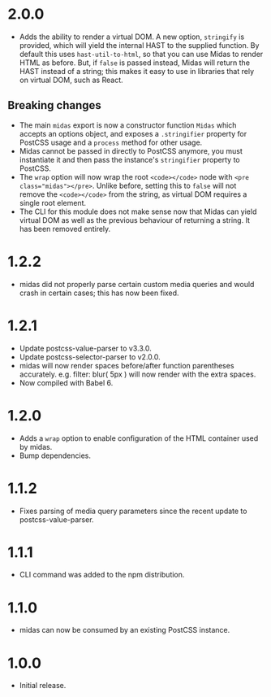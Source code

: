 # 2.0.0

* Adds the ability to render a virtual DOM. A new option, `stringify` is
  provided, which will yield the internal HAST to the supplied function. By
  default this uses `hast-util-to-html`, so that you can use Midas to render
  HTML as before. But, if `false` is passed instead, Midas will return the HAST
  instead of a string; this makes it easy to use in libraries that rely on
  virtual DOM, such as React.

## Breaking changes

* The main `midas` export is now a constructor function `Midas` which accepts
  an options object, and exposes a `.stringifier` property for PostCSS usage
  and a `process` method for other usage.
* Midas cannot be passed in directly to PostCSS anymore, you must instantiate
  it and then pass the instance's `stringifier` property to PostCSS.
* The `wrap` option will now wrap the root `<code></code>` node with
  `<pre class="midas"></pre>`. Unlike before, setting this to `false` will not
  remove the `<code></code>` from the string, as virtual DOM requires a single
  root element.
* The CLI for this module does not make sense now that Midas can yield virtual
  DOM as well as the previous behaviour of returning a string. It has been
  removed entirely.

# 1.2.2

* midas did not properly parse certain custom media queries and would crash
  in certain cases; this has now been fixed.

# 1.2.1

* Update postcss-value-parser to v3.3.0.
* Update postcss-selector-parser to v2.0.0.
* midas will now render spaces before/after function parentheses accurately.
  e.g. filter: blur( 5px ) will now render with the extra spaces.
* Now compiled with Babel 6.

# 1.2.0

* Adds a `wrap` option to enable configuration of the HTML container used
  by midas.
* Bump dependencies.

# 1.1.2

* Fixes parsing of media query parameters since the recent update to
  postcss-value-parser.

# 1.1.1

* CLI command was added to the npm distribution.

# 1.1.0

* midas can now be consumed by an existing PostCSS instance.

# 1.0.0

* Initial release.
